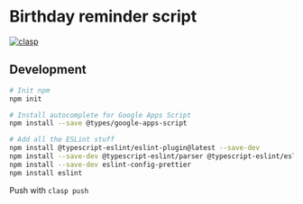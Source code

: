 # Birthday reminder script

[![clasp](https://img.shields.io/badge/built%20with-clasp-4285f4.svg)](https://github.com/google/clasp)

## Development

```sh
# Init npm
npm init

# Install autocomplete for Google Apps Script
npm install --save @types/google-apps-script

# Add all the ESLint stuff
npm install @typescript-eslint/eslint-plugin@latest --save-dev
npm install --save-dev @typescript-eslint/parser @typescript-eslint/eslint-plugin
npm install --save-dev eslint-config-prettier
npm install eslint
```

Push with `clasp push`
